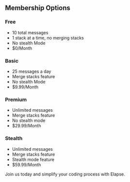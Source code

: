 ## Membership Options

### Free

- 10 total messages
- 1 stack at a time, no merging stacks
- No stealth Mode
- $0/Month

### Basic

- 25 messages a day
- Merge stacks feature
- No stealth Mode
- $9.99/Month

### Premium

- Unlimited messages
- Merge stacks feature
- No stealth mode
- $29.99/Month

### Stealth

- Unlimited messages
- Merge stacks feature
- Stealth mode feature
- $59.99/Month

Join us today and simplify your coding process with Elapse.
